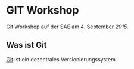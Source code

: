GIT Workshop
============

Git Workshop auf der SAE am 4. September *2015*.

Was ist Git
-----------

[Git](http://www.git-scm.com/) ist ein dezentrales Versionierungssystem.
